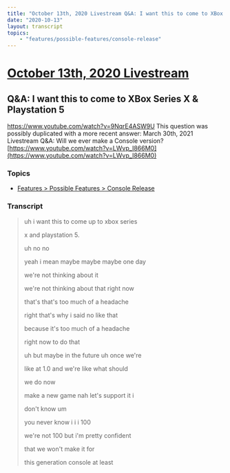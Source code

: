```yaml
---
title: "October 13th, 2020 Livestream Q&A: I want this to come to XBox Series X & Playstation 5"
date: "2020-10-13"
layout: transcript
topics:
    - "features/possible-features/console-release"
---
```

# [October 13th, 2020 Livestream](../2020-10-13.md)
## Q&A: I want this to come to XBox Series X & Playstation 5
https://www.youtube.com/watch?v=9NqrE4ASW9U
This question was possibly duplicated with a more recent answer: March 30th, 2021 Livestream Q&A: Will we ever make a Console version? [https://www.youtube.com/watch?v=LWvp_I866M0](https://www.youtube.com/watch?v=LWvp_I866M0)


### Topics
* [Features > Possible Features > Console Release](../topics/features/possible-features/console-release.md)

### Transcript

> uh i want this to come up to xbox series
>
> x and playstation 5.
>
> uh no no
>
> yeah i mean maybe maybe maybe one day
>
> we're not thinking about it
>
> we're not thinking about that right now
>
> that's that's too much of a headache
>
> right that's why i said no like that
>
> because it's too much of a headache
>
> right now to do that
>
> uh but maybe in the future uh once we're
>
> like at 1.0 and we're like what should
>
> we do now
>
> make a new game nah let's support it i
>
> don't know um
>
> you never know i i i 100
>
> we're not 100 but i'm pretty confident
>
> that we won't make it for
>
> this generation console at least
